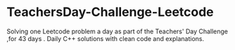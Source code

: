 # TeachersDay-Challenge-Leetcode
Solving one Leetcode problem a day as part of the Teachers' Day Challenge ,for 43 days . Daily C++ solutions with clean code and explanations.
